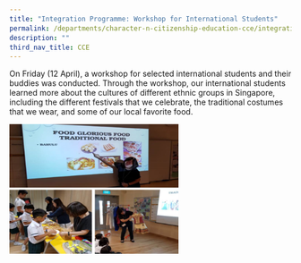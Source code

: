 ```yaml
---
title: "Integration Programme: Workshop for International Students"
permalink: /departments/character-n-citizenship-education-cce/integration-programme-workshop
description: ""
third_nav_title: CCE
---
```

On Friday (12 April), a workshop for selected international students and their buddies was conducted. Through the workshop, our international students learned more about the cultures of different ethnic groups in Singapore, including the different festivals that we celebrate, the traditional costumes that we wear, and some of our local favorite food.


<img src="/images/IP1%20(1).png"  
style="width:60%">